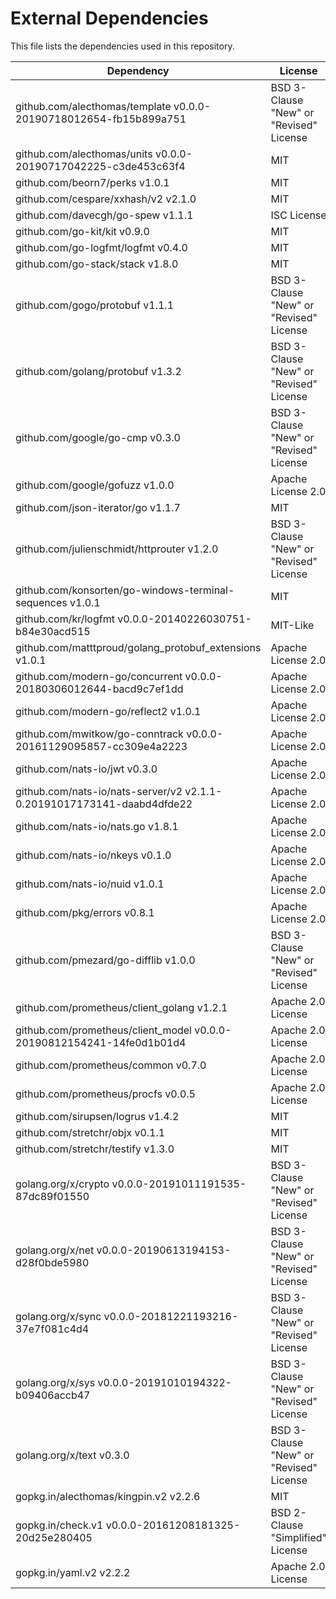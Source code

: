 # External Dependencies

This file lists the dependencies used in this repository.

| Dependency | License |
|-|-|
| github.com/alecthomas/template v0.0.0-20190718012654-fb15b899a751 | BSD 3-Clause "New" or "Revised" License |
| github.com/alecthomas/units v0.0.0-20190717042225-c3de453c63f4 | MIT |
| github.com/beorn7/perks v1.0.1 | MIT |
| github.com/cespare/xxhash/v2 v2.1.0 | MIT |
| github.com/davecgh/go-spew v1.1.1 | ISC License |
| github.com/go-kit/kit v0.9.0 | MIT |
| github.com/go-logfmt/logfmt v0.4.0 | MIT |
| github.com/go-stack/stack v1.8.0 | MIT |
| github.com/gogo/protobuf v1.1.1 | BSD 3-Clause "New" or "Revised" License |
| github.com/golang/protobuf v1.3.2 | BSD 3-Clause "New" or "Revised" License |
| github.com/google/go-cmp v0.3.0 | BSD 3-Clause "New" or "Revised" License |
| github.com/google/gofuzz v1.0.0 | Apache License 2.0 |
| github.com/json-iterator/go v1.1.7 | MIT |
| github.com/julienschmidt/httprouter v1.2.0 | BSD 3-Clause "New" or "Revised" License |
| github.com/konsorten/go-windows-terminal-sequences v1.0.1 | MIT |
| github.com/kr/logfmt v0.0.0-20140226030751-b84e30acd515 | MIT-Like |
| github.com/matttproud/golang_protobuf_extensions v1.0.1 | Apache License 2.0 |
| github.com/modern-go/concurrent v0.0.0-20180306012644-bacd9c7ef1dd | Apache License 2.0 |
| github.com/modern-go/reflect2 v1.0.1 | Apache License 2.0 |
| github.com/mwitkow/go-conntrack v0.0.0-20161129095857-cc309e4a2223 | Apache License 2.0 |
| github.com/nats-io/jwt v0.3.0 | Apache License 2.0 |
| github.com/nats-io/nats-server/v2 v2.1.1-0.20191017173141-daabd4dfde22 | Apache License 2.0 |
| github.com/nats-io/nats.go v1.8.1 | Apache License 2.0 |
| github.com/nats-io/nkeys v0.1.0 | Apache License 2.0 |
| github.com/nats-io/nuid v1.0.1 | Apache License 2.0 |
| github.com/pkg/errors v0.8.1 | Apache License 2.0 |
| github.com/pmezard/go-difflib v1.0.0 | BSD 3-Clause "New" or "Revised" License |
| github.com/prometheus/client_golang v1.2.1 | Apache 2.0 License |
| github.com/prometheus/client_model v0.0.0-20190812154241-14fe0d1b01d4 | Apache 2.0 License |
| github.com/prometheus/common v0.7.0 | Apache 2.0 License |
| github.com/prometheus/procfs v0.0.5 | Apache 2.0 License |
| github.com/sirupsen/logrus v1.4.2 | MIT |
| github.com/stretchr/objx v0.1.1 | MIT |
| github.com/stretchr/testify v1.3.0 | MIT |
| golang.org/x/crypto v0.0.0-20191011191535-87dc89f01550 | BSD 3-Clause "New" or "Revised" License |
| golang.org/x/net v0.0.0-20190613194153-d28f0bde5980 | BSD 3-Clause "New" or "Revised" License |
| golang.org/x/sync v0.0.0-20181221193216-37e7f081c4d4 | BSD 3-Clause "New" or "Revised" License |
| golang.org/x/sys v0.0.0-20191010194322-b09406accb47 | BSD 3-Clause "New" or "Revised" License |
| golang.org/x/text v0.3.0 | BSD 3-Clause "New" or "Revised" License |
| gopkg.in/alecthomas/kingpin.v2 v2.2.6 | MIT |
| gopkg.in/check.v1 v0.0.0-20161208181325-20d25e280405 | BSD 2-Clause "Simplified" License |
| gopkg.in/yaml.v2 v2.2.2 | Apache 2.0 License |
